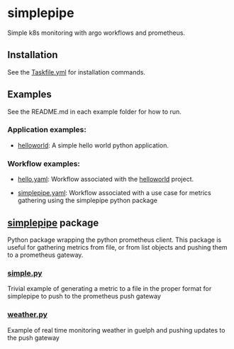 # simplepipe

Simple k8s monitoring with argo workflows and prometheus.

## Installation
See the [Taskfile.yml](Taskfile.yml) for installation commands.


## Examples

See the README.md in each example folder for how to run.

### Application examples:

- [helloworld](./examples/helloworld/): A simple hello world python application.

### Workflow examples:

- [hello.yaml](./examples/workflows/hello.yaml): Workflow associated with the [helloworld](./examples/helloworld/)
project.

- [simplepipe.yaml](./examples/workflows/simplepipe.yaml): Workflow associated with a use case for metrics gathering using the 
simplepipe python package

## [simplepipe](./simplepipe/) package
Python package wrapping the python prometheus client. This package is 
useful for gathering metrics from file, or from list objects and pushing
them to a prometheus gateway.

### [simple.py](./simple.py)

Trivial example of generating a metric to a file in the proper format
for simplepipe to push to the prometheus push gateway

### [weather.py](./weather.py)

Example of real time monitoring weather in guelph and pushing updates
to the push gateway

